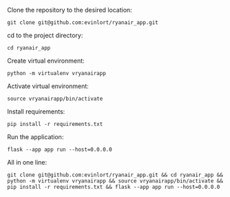 Clone the repository to the desired location:
    
    git clone git@github.com:evinlort/ryanair_app.git

cd to the project directory:
    
    cd ryanair_app

Create virtual environment:

    python -m virtualenv vryanairapp

Activate virtual environment:

    source vryanairapp/bin/activate

Install requirements:

    pip install -r requirements.txt

Run the application:

    flask --app app run --host=0.0.0.0



All in one line:
    
    git clone git@github.com:evinlort/ryanair_app.git && cd ryanair_app && python -m virtualenv vryanairapp && source vryanairapp/bin/activate && pip install -r requirements.txt && flask --app app run --host=0.0.0.0 